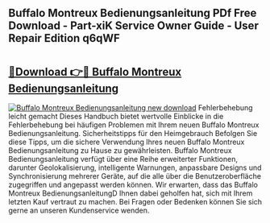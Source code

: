 ## Buffalo Montreux Bedienungsanleitung PDf Free Download - Part-xiK Service Owner Guide - User Repair Edition q6qWF

# <h2><a href="http://df2oev.blite.top/?on=Buffalo+Montreux+Bedienungsanleitung">🔗Download 👉🔴 Buffalo Montreux Bedienungsanleitung</a></h2>

[![Buffalo Montreux Bedienungsanleitung new download](https://i.imgur.com/lujVjoI.png)](http://df2oev.blite.top/?on=Buffalo+Montreux+Bedienungsanleitung)
Fehlerbehebung leicht gemacht Dieses Handbuch bietet wertvolle Einblicke in die Fehlerbehebung bei häufigen Problemen mit Ihrem neuen Buffalo Montreux Bedienungsanleitung. Sicherheitstipps für den Heimgebrauch Befolgen Sie diese Tipps, um die sichere Verwendung Ihres neuen Buffalo Montreux Bedienungsanleitung zu Hause zu gewährleisten. Buffalo Montreux Bedienungsanleitung verfügt über eine Reihe erweiterter Funktionen, darunter Geolokalisierung, intelligente Warnungen, anpassbare Designs und Synchronisierung mehrerer Geräte, auf die alle über die Benutzeroberfläche zugegriffen und angepasst werden können. Wir erwarten, dass das Buffalo Montreux BedienungsanleitungD Ihnen dabei geholfen hat, sich mit Ihrem letzten Kauf vertraut zu machen. Bei Fragen oder Bedenken können Sie sich gerne an unseren Kundenservice wenden.
